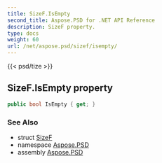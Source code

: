 ```yaml
---
title: SizeF.IsEmpty
second_title: Aspose.PSD for .NET API Reference
description: SizeF property. 
type: docs
weight: 60
url: /net/aspose.psd/sizef/isempty/
---
```

{{< psd/tize >}}
## SizeF.IsEmpty property

```csharp
public bool IsEmpty { get; }
```

### See Also

* struct [SizeF](../)
* namespace [Aspose.PSD](../../sizef/)
* assembly [Aspose.PSD](../../../)


